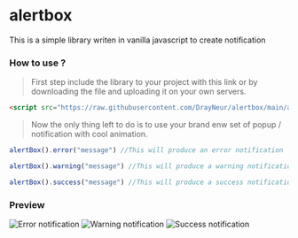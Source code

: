 # alertbox
This is a simple library writen in vanilla javascript to create notification

### How to use ?
> First step include the library to your project with this link or by downloading the file and uploading it on your own servers.
```HTML
<script src="https://raw.githubusercontent.com/DrayNeur/alertbox/main/alertBox.min.js"></script>
```
> Now the only thing left to do is to use your brand enw set of popup / notification with cool animation.
```javascript
alertBox().error("message") //This will produce an error notification
```
```javascript
alertBox().warning("message") //This will produce a warning notification
```
```javascript
alertBox().success("message") //This will produce a success notification
```

### Preview

![Error notification](https://cdn.discordapp.com/attachments/755837841317036244/860807719917191188/unknown.png)
![Warning notification](https://cdn.discordapp.com/attachments/755837841317036244/860807836421193738/unknown.png)
![Success notification](https://cdn.discordapp.com/attachments/755837841317036244/860807572818624542/unknown.png)
